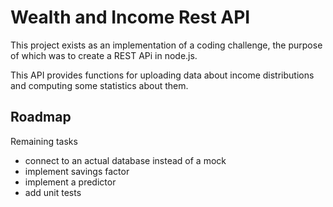 # Wealth and Income Rest API

This project exists as an implementation of a coding challenge, the purpose of which was to create a REST APi in node.js.

This API provides functions for uploading data about income distributions and computing some statistics about them.

## Roadmap

Remaining tasks

- connect to an actual database instead of a mock
- implement savings factor
- implement a predictor
- add unit tests
